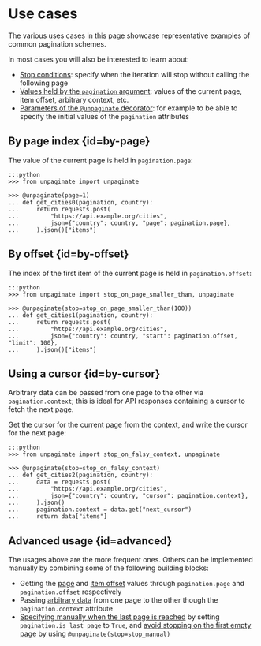 # Use cases

The various uses cases in this page showcase representative examples of common
pagination schemes.

In most cases you will also be interested to learn about:

- [Stop conditions](stop.md): specify when the iteration will stop without calling the
  following page
- [Values held by the `pagination` argument](pagination.md): values of the current page,
  item offset, arbitrary context, etc.
- [Parameters of the `@unpaginate` decorator](decorator.md): for example to be able to
  specify the initial values of the `pagination` attributes

## By page index {id=by-page}

The value of the current page is held in `pagination.page`:

    :::python
    >>> from unpaginate import unpaginate

    >>> @unpaginate(page=1)
    ... def get_cities0(pagination, country):
    ...     return requests.post(
    ...         "https://api.example.org/cities",
    ...         json={"country": country, "page": pagination.page},
    ...     ).json()["items"]

## By offset {id=by-offset}

The index of the first item of the current page is held in `pagination.offset`:

    :::python
    >>> from unpaginate import stop_on_page_smaller_than, unpaginate

    >>> @unpaginate(stop=stop_on_page_smaller_than(100))
    ... def get_cities1(pagination, country):
    ...     return requests.post(
    ...         "https://api.example.org/cities",
    ...         json={"country": country, "start": pagination.offset, "limit": 100},
    ...     ).json()["items"]

## Using a cursor {id=by-cursor}

Arbitrary data can be passed from one page to the other via `pagination.context`; this
is ideal for API responses containing a cursor to fetch the next page.

Get the cursor for the current page from the context, and write the cursor for the next
page:

    :::python
    >>> from unpaginate import stop_on_falsy_context, unpaginate

    >>> @unpaginate(stop=stop_on_falsy_context)
    ... def get_cities2(pagination, country):
    ...     data = requests.post(
    ...         "https://api.example.org/cities",
    ...         json={"country": country, "cursor": pagination.context},
    ...     ).json()
    ...     pagination.context = data.get("next_cursor")
    ...     return data["items"]

## Advanced usage {id=advanced}

The usages above are the more frequent ones. Others can be implemented manually by
combining some of the following building blocks:

- Getting the [page](pagination.md#page) and [item offset](pagination.md#offset) values
  through `pagination.page` and `pagination.offset` respectively
- Passing [arbitrary data](pagination.md#context) from one page to the other though the
  `pagination.context` attribute
- [Specifying manually when the last page is reached](pagination.md#is_last_page) by
  setting `pagination.is_last_page` to `True`, and
  [avoid stopping on the first empty page](stop.md#stop_manual) by using
  `@unpaginate(stop=stop_manual)`
